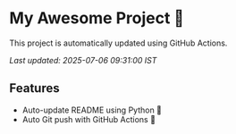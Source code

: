 # My Awesome Project 🚀

This project is automatically updated using GitHub Actions.

_Last updated: 2025-07-06 09:31:00 IST_

## Features
- Auto-update README using Python 🐍
- Auto Git push with GitHub Actions 🤖
